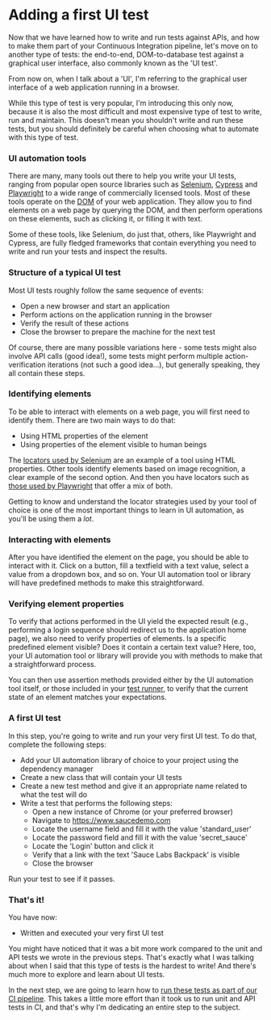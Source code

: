 # Adding a first UI test

Now that we have learned how to write and run tests against APIs, and how to make them part of your Continuous Integration pipeline, let's move on to another type of tests: the end-to-end, DOM-to-database test against a graphical user interface, also commonly known as the 'UI test'.

From now on, when I talk about a 'UI', I'm referring to the graphical user interface of a web application running in a browser.

While this type of test is very popular, I'm introducing this only now, because it is also the most difficult and most expensive type of test to write, run and maintain. This doesn't mean you shouldn't write and run these tests, but you should definitely be careful when choosing what to automate with this type of test.

### UI automation tools

There are many, many tools out there to help you write your UI tests, ranging from popular open source libraries such as [Selenium](https://www.selenium.dev/), [Cypress](https://www.cypress.io/) and [Playwright](https://playwright.dev/) to a wide range of commercially licensed tools. Most of these tools operate on the [DOM](https://en.wikipedia.org/wiki/Document_Object_Model) of your web application. They allow you to find elements on a web page by querying the DOM, and then perform operations on these elements, such as clicking it, or filling it with text.

Some of these tools, like Selenium, do just that, others, like Playwright and Cypress, are fully fledged frameworks that contain everything you need to write and run your tests and inspect the results.

### Structure of a typical UI test

Most UI tests roughly follow the same sequence of events:

* Open a new browser and start an application
* Perform actions on the application running in the browser
* Verify the result of these actions
* Close the browser to prepare the machine for the next test

Of course, there are many possible variations here - some tests might also involve API calls (good idea!), some tests might perform multiple action-verification iterations (not such a good idea...), but generally speaking, they all contain these steps.

### Identifying elements

To be able to interact with elements on a web page, you will first need to identify them. There are two main ways to do that:

* Using HTML properties of the element
* Using properties of the element visible to human beings

The [locators used by Selenium](https://www.selenium.dev/documentation/webdriver/elements/locators/) are an example of a tool using HTML properties. Other tools identify elements based on image recognition, a clear example of the second option. And then you have locators such as [those used by Playwright](https://playwright.dev/docs/locators) that offer a mix of both.

Getting to know and understand the locator strategies used by your tool of choice is one of the most important things to learn in UI automation, as you'll be using them a _lot_.

### Interacting with elements

After you have identified the element on the page, you should be able to interact with it. Click on a button, fill a textfield with a text value, select a value from a dropdown box, and so on. Your UI automation tool or library will have predefined methods to make this straightforward.

### Verifying element properties

To verify that actions performed in the UI yield the expected result (e.g., performing a login sequence should redirect us to the application home page), we also need to verify properties of elements. Is a specific predefined element visible? Does it contain a certain text value? Here, too, your UI automation tool or library will provide you with methods to make that a straightforward process.

You can then use assertion methods provided either by the UI automation tool itself, or those included in your [test runner](03-writing-and-running-a-first-test.md), to verify that the current state of an element matches your expectations.

### A first UI test

In this step, you're going to write and run your very first UI test. To do that, complete the following steps:

* Add your UI automation library of choice to your project using the dependency manager
* Create a new class that will contain your UI tests
* Create a new test method and give it an appropriate name related to what the test will do
* Write a test that performs the following steps:
    * Open a new instance of Chrome (or your preferred browser)
	* Navigate to https://www.saucedemo.com
	* Locate the username field and fill it with the value 'standard_user'
	* Locate the password field and fill it with the value 'secret_sauce'
	* Locate the 'Login' button and click it
	* Verify that a link with the text 'Sauce Labs Backpack' is visible
	* Close the browser

Run your test to see if it passes.

### That's it!

You have now:

* Written and executed your very first UI test

You might have noticed that it was a bit more work compared to the unit and API tests we wrote in the previous steps. That's exactly what I was talking about when I said that this type of tests is the hardest to write! And there's much more to explore and learn about UI tests.

In the next step, we are going to learn how to [run these tests as part of our CI pipeline](10-running-our-ui-tests-in-ci.md). This takes a little more effort than it took us to run unit and API tests in CI, and that's why I'm dedicating an entire step to the subject.